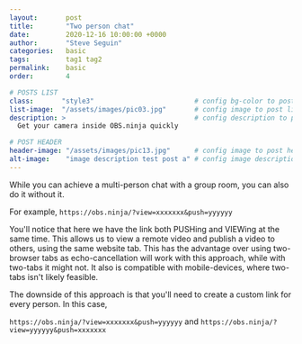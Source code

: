 ```yaml
---
layout:       post
title:        "Two person chat"
date:         2020-12-16 10:00:00 +0000
author:       "Steve Seguin"
categories:   basic
tags:         tag1 tag2
permalink:    basic
order:        4

# POSTS LIST
class:       "style3"                         # config bg-color to post list card (1..6)
list-image:  "/assets/images/pic03.jpg"       # config image to post list card (1..6)
description: >                                # config description to post list card
  Get your camera inside OBS.ninja quickly

# POST HEADER
header-image: "/assets/images/pic13.jpg"      # config image to post header
alt-image:    "image description test post a" # config image description to alt att.
---
```


While you can achieve a multi-person chat with a group room, you can also do it without it.

For example, `https://obs.ninja/?view=xxxxxxx&push=yyyyyy`

You'll notice that here we have the link both PUSHing and VIEWing at the same time. This allows us to view a remote video and publish a video to others, using the same website tab.  This has the advantage over using two-browser tabs as echo-cancellation will work with this approach, while with two-tabs it might not. It also is compatible with mobile-devices, where two-tabs isn't likely feasible.

The downside of this approach is that you'll need to create a custom link for every person. In this case, 

`https://obs.ninja/?view=xxxxxxx&push=yyyyyy`
and
`https://obs.ninja/?view=yyyyyy&push=xxxxxxx`
